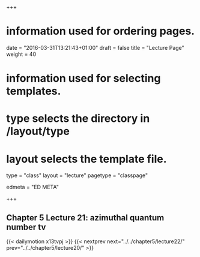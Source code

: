 +++
# information used for ordering pages.
date = "2016-03-31T13:21:43+01:00"
draft = false
title = "Lecture Page"
weight = 40

# information used for selecting templates.
# type selects the directory in /layout/type
# layout selects the template file.

type   = "class"
layout = "lecture"
pagetype = "classpage"





edmeta = "ED META"

+++
## Chapter 5 Lecture 21: azimuthal quantum number tv
{{< dailymotion x13tvpj >}}
{{< nextprev next="../../chapter5/lecture22/"     prev="../../chapter5/lecture20/"  >}}


